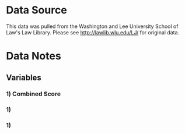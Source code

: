 # Data Source
This data was pulled from the Washington and Lee University School of Law's Law Library. Please see <http://lawlib.wlu.edu/LJ/> for original data.

# Data Notes

## Variables

### 1) Combined Score
### 1) 
### 1) 

